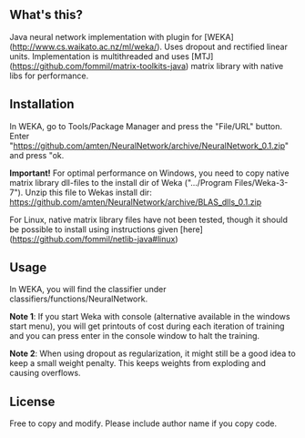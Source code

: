 
## What's this?

Java neural network implementation with plugin for [WEKA] (http://www.cs.waikato.ac.nz/ml/weka/). Uses dropout and rectified linear units. Implementation is multithreaded and uses [MTJ] (https://github.com/fommil/matrix-toolkits-java) matrix library with native libs for performance.

## Installation

In WEKA, go to Tools/Package Manager and press the "File/URL" button. Enter "https://github.com/amten/NeuralNetwork/archive/NeuralNetwork_0.1.zip" and press "ok.

**Important!** For optimal performance on Windows, you need to copy native matrix library dll-files to the install dir of Weka (".../Program Files/Weka-3-7").
Unzip this file to Wekas install dir: https://github.com/amten/NeuralNetwork/archive/BLAS_dlls_0.1.zip

For Linux, native matrix library files have not been tested, though it should be possible to install using instructions given [here] (https://github.com/fommil/netlib-java#linux)

## Usage

In WEKA, you will find the classifier under classifiers/functions/NeuralNetwork.

**Note 1**: If you start Weka with console (alternative available in the windows start menu), you will get printouts of cost during each iteration of training and you can press enter in the console window to halt the training.

**Note 2**: When using dropout as regularization, it might still be a good idea to keep a small weight penalty. This keeps weights from exploding and causing overflows.


## License

Free to copy and modify. Please include author name if you copy code.
